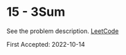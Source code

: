 # 15 - 3Sum

See the problem description. [LeetCode][1]

First Accepted: 2022-10-14

[1]: <https://leetcode.com/problems/3sum/description> "Problem Webpage"
